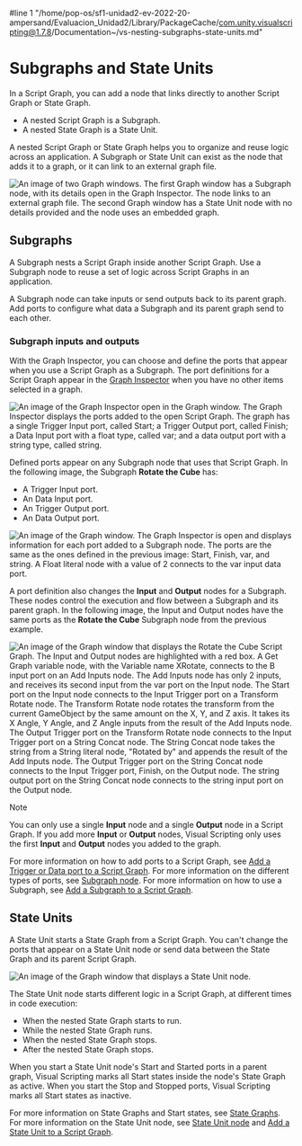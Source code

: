 #line 1 "/home/pop-os/sf1-unidad2-ev-2022-20-ampersand/Evaluacion_Unidad2/Library/PackageCache/com.unity.visualscripting@1.7.8/Documentation~/vs-nesting-subgraphs-state-units.md"
# Subgraphs and State Units

In a Script Graph, you can add a node that links directly to another Script Graph or State Graph. 

- A nested Script Graph is a Subgraph. 
- A nested State Graph is a State Unit. 

A nested Script Graph or State Graph helps you to organize and reuse logic across an application. A Subgraph or State Unit can exist as the node that adds it to a graph, or it can link to an external graph file. 

![An image of two Graph windows. The first Graph window has a Subgraph node, with its details open in the Graph Inspector. The node links to an external graph file. The second Graph window has a State Unit node with no details provided and the node uses an embedded graph.](images/vs-nesting-nodes-example.png)

## Subgraphs

A Subgraph nests a Script Graph inside another Script Graph. Use a Subgraph node to reuse a set of logic across Script Graphs in an application.

A Subgraph node can take inputs or send outputs back to its parent graph. Add ports to configure what data a Subgraph and its parent graph send to each other. 

### Subgraph inputs and outputs

With the Graph Inspector, you can choose and define the ports that appear when you use a Script Graph as a Subgraph. The port definitions for a Script Graph appear in the [Graph Inspector](vs-interface-overview.md#the-graph-inspector) when you have no other items selected in a graph.  

![An image of the Graph Inspector open in the Graph window. The Graph Inspector displays the ports added to the open Script Graph. The graph has a single Trigger Input port, called Start; a Trigger Output port, called Finish; a Data Input port with a float type, called var; and a data output port with a string type, called string.](images/vs-data-trigger-subgraph-ports.png)

Defined ports appear on any Subgraph node that uses that Script Graph. In the following image, the Subgraph **Rotate the Cube** has: 

- A Trigger Input port.
- An Data Input port.
- An Trigger Output port.
- An Data Output port.

![An image of the Graph window. The Graph Inspector is open and displays information for each port added to a Subgraph node. The ports are the same as the ones defined in the previous image: Start, Finish, var, and string. A Float literal node with a value of 2 connects to the var input data port.](images/vs-subgraph-ports-example.png)

A port definition also changes the **Input** and **Output** nodes for a Subgraph. These nodes control the execution and flow between a Subgraph and its parent graph. In the following image, the Input and Output nodes have the same ports as the **Rotate the Cube** Subgraph node from the previous example.  

![An image of the Graph window that displays the Rotate the Cube Script Graph. The Input and Output nodes are highlighted with a red box. A Get Graph variable node, with the Variable name XRotate, connects to the B input port on an Add Inputs node. The Add Inputs node has only 2 inputs, and receives its second input from the var port on the Input node. The Start port on the Input node connects to the Input Trigger port on a Transform Rotate node. The Transform Rotate node rotates the transform from the current GameObject by the same amount on the X, Y, and Z axis. It takes its X Angle, Y Angle, and Z Angle inputs from the result of the Add Inputs node. The Output Trigger port on the Transform Rotate node connects to the Input Trigger port on a String Concat node. The String Concat node takes the string from a String literal node, "Rotated by" and appends the result of the Add Inputs node. The Output Trigger port on the String Concat node connects to the Input Trigger port, Finish, on the Output node. The string output port on the String Concat node connects to the string input port on the Output node.](images/vs-subgraph-ports-example-2.png)

> [!NOTE]
> You can only use a single **Input** node and a single **Output** node in a Script Graph. If you add more **Input** or **Output** nodes, Visual Scripting only uses the first **Input** and **Output** nodes you added to the graph. 

For more information on how to add ports to a Script Graph, see [Add a Trigger or Data port to a Script Graph](vs-nesting-add-triggers-data-graph.md). For more information on the different types of ports, see [Subgraph node](vs-nesting-subgraph-node.md). For more information on how to use a Subgraph, see [Add a Subgraph to a Script Graph](vs-nesting-add-subgraph.md).

## State Units

A State Unit starts a State Graph from a Script Graph. You can't change the ports that appear on a State Unit node or send data between the State Graph and its parent Script Graph. 

![An image of the Graph window that displays a State Unit node.](images/vs-state-unit-node-example.png)

The State Unit node starts different logic in a Script Graph, at different times in code execution: 

- When the nested State Graph starts to run. 
- While the nested State Graph runs. 
- When the nested State Graph stops.
- After the nested State Graph stops. 

When you start a State Unit node's Start and Started ports in a parent graph, Visual Scripting marks all Start states inside the node's State Graph as active. When you start the Stop and Stopped ports, Visual Scripting marks all Start states as inactive. 

For more information on State Graphs and Start states, see [State Graphs](vs-graph-types.md#state-graphs). For more information on the State Unit node, see [State Unit node](vs-nesting-state-unit-node.md) and [Add a State Unit to a Script Graph](vs-nesting-add-state-unit.md).